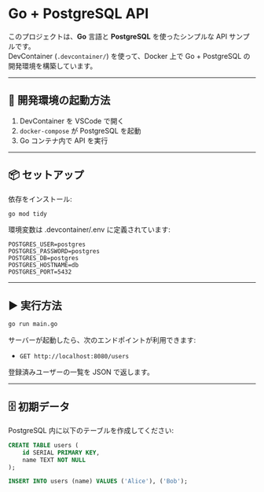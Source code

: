 # Go + PostgreSQL API

このプロジェクトは、**Go** 言語と **PostgreSQL** を使ったシンプルな API サンプルです。  
DevContainer (`.devcontainer/`) を使って、Docker 上で Go + PostgreSQL の開発環境を構築しています。

---

## 🚀 開発環境の起動方法

1. DevContainer を VSCode で開く  
2. `docker-compose` が PostgreSQL を起動  
3. Go コンテナ内で API を実行  

---

## 📦 セットアップ

依存をインストール:

```bash
go mod tidy
```

環境変数は .devcontainer/.env に定義されています:

```env
POSTGRES_USER=postgres
POSTGRES_PASSWORD=postgres
POSTGRES_DB=postgres
POSTGRES_HOSTNAME=db
POSTGRES_PORT=5432
```

---

## ▶️ 実行方法

```bash
go run main.go
```

サーバーが起動したら、次のエンドポイントが利用できます:
- ```GET http://localhost:8080/users```

登録済みユーザーの一覧を JSON で返します。

---

## 🗄️ 初期データ

PostgreSQL 内に以下のテーブルを作成してください:

```sql
CREATE TABLE users (
    id SERIAL PRIMARY KEY,
    name TEXT NOT NULL
);

INSERT INTO users (name) VALUES ('Alice'), ('Bob');
```
